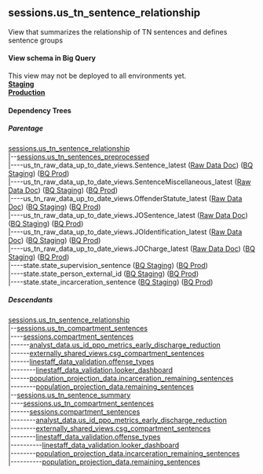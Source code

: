 ## sessions.us_tn_sentence_relationship
View that summarizes the relationship of TN sentences and defines sentence groups

#### View schema in Big Query
This view may not be deployed to all environments yet.<br/>
[**Staging**](https://console.cloud.google.com/bigquery?pli=1&p=recidiviz-staging&page=table&project=recidiviz-staging&d=sessions&t=us_tn_sentence_relationship)
<br/>
[**Production**](https://console.cloud.google.com/bigquery?pli=1&p=recidiviz-123&page=table&project=recidiviz-123&d=sessions&t=us_tn_sentence_relationship)
<br/>

#### Dependency Trees

##### Parentage
[sessions.us_tn_sentence_relationship](../sessions/us_tn_sentence_relationship.md) <br/>
|--[sessions.us_tn_sentences_preprocessed](../sessions/us_tn_sentences_preprocessed.md) <br/>
|----us_tn_raw_data_up_to_date_views.Sentence_latest ([Raw Data Doc](../../../ingest/us_tn/raw_data/Sentence.md)) ([BQ Staging](https://console.cloud.google.com/bigquery?pli=1&p=recidiviz-staging&page=table&project=recidiviz-staging&d=us_tn_raw_data_up_to_date_views&t=Sentence_latest)) ([BQ Prod](https://console.cloud.google.com/bigquery?pli=1&p=recidiviz-123&page=table&project=recidiviz-123&d=us_tn_raw_data_up_to_date_views&t=Sentence_latest)) <br/>
|----us_tn_raw_data_up_to_date_views.SentenceMiscellaneous_latest ([Raw Data Doc](../../../ingest/us_tn/raw_data/SentenceMiscellaneous.md)) ([BQ Staging](https://console.cloud.google.com/bigquery?pli=1&p=recidiviz-staging&page=table&project=recidiviz-staging&d=us_tn_raw_data_up_to_date_views&t=SentenceMiscellaneous_latest)) ([BQ Prod](https://console.cloud.google.com/bigquery?pli=1&p=recidiviz-123&page=table&project=recidiviz-123&d=us_tn_raw_data_up_to_date_views&t=SentenceMiscellaneous_latest)) <br/>
|----us_tn_raw_data_up_to_date_views.OffenderStatute_latest ([Raw Data Doc](../../../ingest/us_tn/raw_data/OffenderStatute.md)) ([BQ Staging](https://console.cloud.google.com/bigquery?pli=1&p=recidiviz-staging&page=table&project=recidiviz-staging&d=us_tn_raw_data_up_to_date_views&t=OffenderStatute_latest)) ([BQ Prod](https://console.cloud.google.com/bigquery?pli=1&p=recidiviz-123&page=table&project=recidiviz-123&d=us_tn_raw_data_up_to_date_views&t=OffenderStatute_latest)) <br/>
|----us_tn_raw_data_up_to_date_views.JOSentence_latest ([Raw Data Doc](../../../ingest/us_tn/raw_data/JOSentence.md)) ([BQ Staging](https://console.cloud.google.com/bigquery?pli=1&p=recidiviz-staging&page=table&project=recidiviz-staging&d=us_tn_raw_data_up_to_date_views&t=JOSentence_latest)) ([BQ Prod](https://console.cloud.google.com/bigquery?pli=1&p=recidiviz-123&page=table&project=recidiviz-123&d=us_tn_raw_data_up_to_date_views&t=JOSentence_latest)) <br/>
|----us_tn_raw_data_up_to_date_views.JOIdentification_latest ([Raw Data Doc](../../../ingest/us_tn/raw_data/JOIdentification.md)) ([BQ Staging](https://console.cloud.google.com/bigquery?pli=1&p=recidiviz-staging&page=table&project=recidiviz-staging&d=us_tn_raw_data_up_to_date_views&t=JOIdentification_latest)) ([BQ Prod](https://console.cloud.google.com/bigquery?pli=1&p=recidiviz-123&page=table&project=recidiviz-123&d=us_tn_raw_data_up_to_date_views&t=JOIdentification_latest)) <br/>
|----us_tn_raw_data_up_to_date_views.JOCharge_latest ([Raw Data Doc](../../../ingest/us_tn/raw_data/JOCharge.md)) ([BQ Staging](https://console.cloud.google.com/bigquery?pli=1&p=recidiviz-staging&page=table&project=recidiviz-staging&d=us_tn_raw_data_up_to_date_views&t=JOCharge_latest)) ([BQ Prod](https://console.cloud.google.com/bigquery?pli=1&p=recidiviz-123&page=table&project=recidiviz-123&d=us_tn_raw_data_up_to_date_views&t=JOCharge_latest)) <br/>
|----state.state_supervision_sentence ([BQ Staging](https://console.cloud.google.com/bigquery?pli=1&p=recidiviz-staging&page=table&project=recidiviz-staging&d=state&t=state_supervision_sentence)) ([BQ Prod](https://console.cloud.google.com/bigquery?pli=1&p=recidiviz-123&page=table&project=recidiviz-123&d=state&t=state_supervision_sentence)) <br/>
|----state.state_person_external_id ([BQ Staging](https://console.cloud.google.com/bigquery?pli=1&p=recidiviz-staging&page=table&project=recidiviz-staging&d=state&t=state_person_external_id)) ([BQ Prod](https://console.cloud.google.com/bigquery?pli=1&p=recidiviz-123&page=table&project=recidiviz-123&d=state&t=state_person_external_id)) <br/>
|----state.state_incarceration_sentence ([BQ Staging](https://console.cloud.google.com/bigquery?pli=1&p=recidiviz-staging&page=table&project=recidiviz-staging&d=state&t=state_incarceration_sentence)) ([BQ Prod](https://console.cloud.google.com/bigquery?pli=1&p=recidiviz-123&page=table&project=recidiviz-123&d=state&t=state_incarceration_sentence)) <br/>


##### Descendants
[sessions.us_tn_sentence_relationship](../sessions/us_tn_sentence_relationship.md) <br/>
|--[sessions.us_tn_compartment_sentences](../sessions/us_tn_compartment_sentences.md) <br/>
|----[sessions.compartment_sentences](../sessions/compartment_sentences.md) <br/>
|------[analyst_data.us_id_ppo_metrics_early_discharge_reduction](../analyst_data/us_id_ppo_metrics_early_discharge_reduction.md) <br/>
|------[externally_shared_views.csg_compartment_sentences](../externally_shared_views/csg_compartment_sentences.md) <br/>
|------[linestaff_data_validation.offense_types](../linestaff_data_validation/offense_types.md) <br/>
|--------[linestaff_data_validation.looker_dashboard](../linestaff_data_validation/looker_dashboard.md) <br/>
|------[population_projection_data.incarceration_remaining_sentences](../population_projection_data/incarceration_remaining_sentences.md) <br/>
|--------[population_projection_data.remaining_sentences](../population_projection_data/remaining_sentences.md) <br/>
|--[sessions.us_tn_sentence_summary](../sessions/us_tn_sentence_summary.md) <br/>
|----[sessions.us_tn_compartment_sentences](../sessions/us_tn_compartment_sentences.md) <br/>
|------[sessions.compartment_sentences](../sessions/compartment_sentences.md) <br/>
|--------[analyst_data.us_id_ppo_metrics_early_discharge_reduction](../analyst_data/us_id_ppo_metrics_early_discharge_reduction.md) <br/>
|--------[externally_shared_views.csg_compartment_sentences](../externally_shared_views/csg_compartment_sentences.md) <br/>
|--------[linestaff_data_validation.offense_types](../linestaff_data_validation/offense_types.md) <br/>
|----------[linestaff_data_validation.looker_dashboard](../linestaff_data_validation/looker_dashboard.md) <br/>
|--------[population_projection_data.incarceration_remaining_sentences](../population_projection_data/incarceration_remaining_sentences.md) <br/>
|----------[population_projection_data.remaining_sentences](../population_projection_data/remaining_sentences.md) <br/>

